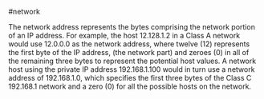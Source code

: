 #network 

The network address represents the bytes comprising the network portion of an IP address. For example, the host 12.128.1.2 in a Class A network would use 12.0.0.0 as the network address, where twelve (12) represents the first byte of the IP address, (the network part) and zeroes (0) in all of the remaining three bytes to represent the potential host values. A network host using the private IP address 192.168.1.100 would in turn use a network address of 192.168.1.0, which specifies the first three bytes of the Class C 192.168.1 network and a zero (0) for all the possible hosts on the network.
